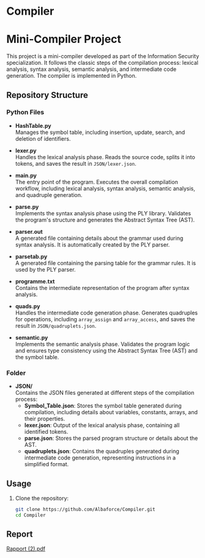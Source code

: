 # Compiler
# Mini-Compiler Project

This project is a mini-compiler developed as part of the Information Security specialization. It follows the classic steps of the compilation process: lexical analysis, syntax analysis, semantic analysis, and intermediate code generation. The compiler is implemented in Python.

## Repository Structure

### Python Files
- **HashTable.py**  
  Manages the symbol table, including insertion, update, search, and deletion of identifiers.

- **lexer.py**  
  Handles the lexical analysis phase. Reads the source code, splits it into tokens, and saves the result in `JSON/lexer.json`.

- **main.py**  
  The entry point of the program. Executes the overall compilation workflow, including lexical analysis, syntax analysis, semantic analysis, and quadruple generation.

- **parse.py**  
  Implements the syntax analysis phase using the PLY library. Validates the program's structure and generates the Abstract Syntax Tree (AST).

- **parser.out**  
  A generated file containing details about the grammar used during syntax analysis. It is automatically created by the PLY parser.

- **parsetab.py**  
  A generated file containing the parsing table for the grammar rules. It is used by the PLY parser.

- **programme.txt**  
  Contains the intermediate representation of the program after syntax analysis.

- **quads.py**  
  Handles the intermediate code generation phase. Generates quadruples for operations, including `array_assign` and `array_access`, and saves the result in `JSON/quadruplets.json`.

- **semantic.py**  
  Implements the semantic analysis phase. Validates the program logic and ensures type consistency using the Abstract Syntax Tree (AST) and the symbol table.

### Folder
- **JSON/**  
Contains the JSON files generated at different steps of the compilation process:
    - **Symbol_Table.json**: Stores the symbol table generated during compilation, including details about variables, constants, arrays, and their properties.
    - **lexer.json**: Output of the lexical analysis phase, containing all identified tokens.
    - **parse.json**: Stores the parsed program structure or details about the AST.
    - **quadruplets.json**: Contains the quadruples generated during intermediate code generation, representing instructions in a simplified format.


## Usage
1. Clone the repository:  
   ```bash
   git clone https://github.com/Albaforce/Compiler.git
   cd Compiler
## Report
[Rapport (2).pdf](https://github.com/user-attachments/files/18215983/Rapport.2.pdf)
